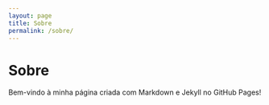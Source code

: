 ```yaml
---
layout: page
title: Sobre
permalink: /sobre/
---
```


# Sobre

Bem-vindo à minha página criada com Markdown e Jekyll no GitHub Pages!

